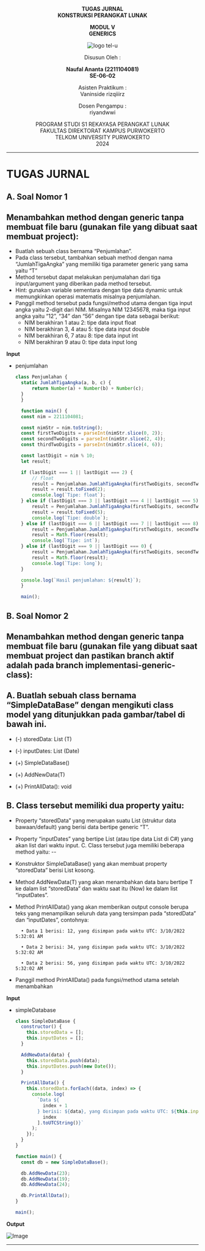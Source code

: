 <div align="center">

**TUGAS JURNAL**  
**KONSTRUKSI PERANGKAT LUNAK**

**MODUL V**  
**GENERICS**

![logo tel-u](https://github.com/user-attachments/assets/3a44181d-9c92-47f6-8cf0-87755117fd99)

Disusun Oleh :

**Naufal Ananta (2211104081)**  
**SE-06-02**

Asisten Praktikum :  
Vaninside
rizqiiirz

Dosen Pengampu :  
riyandwwi

PROGRAM STUDI S1 REKAYASA PERANGKAT LUNAK  
FAKULTAS DIREKTORAT KAMPUS PURWOKERTO  
TELKOM UNIVERSITY PURWOKERTO  
2024

</div>

---

# TUGAS JURNAL

## A. Soal Nomor 1

Menambahkan method dengan generic tanpa membuat file baru (gunakan file yang dibuat saat membuat project):
---
- Buatlah sebuah class bernama “Penjumlahan”.
- Pada class tersebut, tambahkan sebuah method dengan nama “JumlahTigaAngka” yang
memiliki tiga parameter generic yang sama yaitu “T”
- Method tersebut dapat melakukan penjumalahan dari tiga input/argument yang diberikan pada
method tersebut.
- Hint: gunakan variable sementara dengan tipe data dynamic untuk memungkinkan operasi
matematis misalnya penjumlahan.
- Panggil method tersebut pada fungsi/method utama dengan tiga input angka yaitu 2-digit dari
NIM. Misalnya NIM 12345678, maka tiga input angka yaitu “12”, “34” dan “56” dengan tipe data
sebagai berikut:
    * NIM berakhiran 1 atau 2: tipe data input float
    * NIM berakhiran 3, 4 atau 5: tipe data input double
    * NIM berakhiran 6, 7 atau 8: tipe data input int
    * NIM berakhiran 9 atau 0: tipe data input long

**Input**

- penjumlahan

  ```js
  class Penjumlahan {
    static JumlahTigaAngka(a, b, c) {
        return Number(a) + Number(b) + Number(c);
    }
    }

    function main() {
    const nim = 2211104081;

    const nimStr = nim.toString();
    const firstTwoDigits = parseInt(nimStr.slice(0, 2));   
    const secondTwoDigits = parseInt(nimStr.slice(2, 4));  
    const thirdTwoDigits = parseInt(nimStr.slice(4, 6));   

    const lastDigit = nim % 10;
    let result;

    if (lastDigit === 1 || lastDigit === 2) {
        // float
        result = Penjumlahan.JumlahTigaAngka(firstTwoDigits, secondTwoDigits, thirdTwoDigits);
        result = result.toFixed(2);
        console.log(`Tipe: float`);
    } else if (lastDigit === 3 || lastDigit === 4 || lastDigit === 5) {
        result = Penjumlahan.JumlahTigaAngka(firstTwoDigits, secondTwoDigits, thirdTwoDigits);
        result = result.toFixed(5);
        console.log(`Tipe: double`);
    } else if (lastDigit === 6 || lastDigit === 7 || lastDigit === 8) {
        result = Penjumlahan.JumlahTigaAngka(firstTwoDigits, secondTwoDigits, thirdTwoDigits);
        result = Math.floor(result);
        console.log(`Tipe: int`);
    } else if (lastDigit === 9 || lastDigit === 0) {
        result = Penjumlahan.JumlahTigaAngka(firstTwoDigits, secondTwoDigits, thirdTwoDigits);
        result = Math.floor(result);
        console.log(`Tipe: long`);
    }

    console.log(`Hasil penjumlahan: ${result}`);
    }

    main();
     ```

## B. Soal Nomor 2

Menambahkan method dengan generic tanpa membuat file baru (gunakan file yang dibuat saat membuat project dan pastikan branch
aktif adalah pada branch implementasi-generic-class):
---

A. Buatlah sebuah class bernama “SimpleDataBase” dengan mengikuti class model yang
ditunjukkan pada gambar/tabel di bawah ini.
-----
* (-) storedData: List (T)
* (-) inputDates: List (Date)

* (+) SimpleDataBase()
* (+) AddNewData(T)
* (+) PrintAllData(): void

B. Class tersebut memiliki dua property yaitu:
----
- Property “storedData” yang merupakan suatu List (struktur data bawaan/default) yang
berisi data bertipe generic “T”.
- Property “inputDates” yang bertipe List<Date> (atau tipe data List<DateTime> di C#) yang
akan list dari waktu input.
C. Class tersebut juga memiliki beberapa method yaitu:
--
- Konstruktor SimpleDataBase() yang akan membuat property “storedData” berisi List
kosong.
- Method AddNewData(T) yang akan menambahkan data baru bertipe T ke dalam list
“storedData” dan waktu saat itu (Now) ke dalam list “inputDates”.
- Method PrintAllData() yang akan memberikan output console berupa teks yang
menampilkan seluruh data yang tersimpan pada “storedData” dan “inputDates”, contohnya:

        • Data 1 berisi: 12, yang disimpan pada waktu UTC: 3/10/2022 5:32:01 AM

        • Data 2 berisi: 34, yang disimpan pada waktu UTC: 3/10/2022 5:32:02 AM

        • Data 2 berisi: 56, yang disimpan pada waktu UTC: 3/10/2022 5:32:02 AM
- Panggil method PrintAllData() pada fungsi/method utama setelah menambahkan

**Input**

- simpleDatabase

  ```js
  class SimpleDataBase {
    constructor() {
      this.storedData = [];
      this.inputDates = [];
    }

    AddNewData(data) {
      this.storedData.push(data);
      this.inputDates.push(new Date());
    }

    PrintAllData() {
      this.storedData.forEach((data, index) => {
        console.log(
          `Data ${
            index + 1
          } berisi: ${data}, yang disimpan pada waktu UTC: ${this.inputDates[
            index
          ].toUTCString()}`
        );
      });
    }
  }

  function main() {
    const db = new SimpleDataBase();

    db.AddNewData(23);
    db.AddNewData(19);
    db.AddNewData(24);

    db.PrintAllData();
  }

  main();
  ```

**Output**

![Image](https://github.com/user-attachments/assets/bb9aee24-48a9-4886-9a46-4fe0b1861fe6)

---